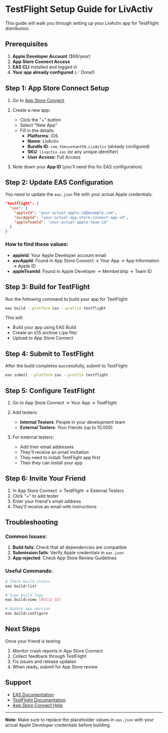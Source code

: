 # TestFlight Setup Guide for LivActiv

This guide will walk you through setting up your LivActiv app for TestFlight distribution.

## Prerequisites

1. **Apple Developer Account** ($99/year)
2. **App Store Connect Access**
3. **EAS CLI** installed and logged in
4. **Your app already configured** (✅ Done!)

## Step 1: App Store Connect Setup

1. Go to [App Store Connect](https://appstoreconnect.apple.com)
2. Create a new app:
   - Click the "+" button
   - Select "New App"
   - Fill in the details:
     - **Platforms**: iOS
     - **Name**: LivActiv
     - **Bundle ID**: `com.thesushant50.LivActiv` (already configured)
     - **SKU**: `livactiv-ios` (or any unique identifier)
     - **User Access**: Full Access

3. Note down your **App ID** (you'll need this for EAS configuration)

## Step 2: Update EAS Configuration

You need to update the `eas.json` file with your actual Apple credentials:

```json
"testflight": {
  "ios": {
    "appleId": "your-actual-apple-id@example.com",
    "ascAppId": "your-actual-app-store-connect-app-id",
    "appleTeamId": "your-actual-apple-team-id"
  }
}
```

### How to find these values:

- **appleId**: Your Apple Developer account email
- **ascAppId**: Found in App Store Connect → Your App → App Information → Apple ID
- **appleTeamId**: Found in Apple Developer → Membership → Team ID

## Step 3: Build for TestFlight

Run the following command to build your app for TestFlight:

```bash
eas build --platform ios --profile testflight
```

This will:
- Build your app using EAS Build
- Create an iOS archive (.ipa file)
- Upload to App Store Connect

## Step 4: Submit to TestFlight

After the build completes successfully, submit to TestFlight:

```bash
eas submit --platform ios --profile testflight
```

## Step 5: Configure TestFlight

1. Go to App Store Connect → Your App → TestFlight
2. Add testers:
   - **Internal Testers**: People in your development team
   - **External Testers**: Your friends (up to 10,000)

3. For external testers:
   - Add their email addresses
   - They'll receive an email invitation
   - They need to install TestFlight app first
   - Then they can install your app

## Step 6: Invite Your Friend

1. In App Store Connect → TestFlight → External Testers
2. Click "+" to add tester
3. Enter your friend's email address
4. They'll receive an email with instructions

## Troubleshooting

### Common Issues:

1. **Build fails**: Check that all dependencies are compatible
2. **Submission fails**: Verify Apple credentials in `eas.json`
3. **App rejected**: Check App Store Review Guidelines

### Useful Commands:

```bash
# Check build status
eas build:list

# View build logs
eas build:view [BUILD_ID]

# Update app version
eas build:configure
```

## Next Steps

Once your friend is testing:
1. Monitor crash reports in App Store Connect
2. Collect feedback through TestFlight
3. Fix issues and release updates
4. When ready, submit for App Store review

## Support

- [EAS Documentation](https://docs.expo.dev/eas/)
- [TestFlight Documentation](https://developer.apple.com/testflight/)
- [App Store Connect Help](https://help.apple.com/app-store-connect/)

---

**Note**: Make sure to replace the placeholder values in `eas.json` with your actual Apple Developer credentials before building. 